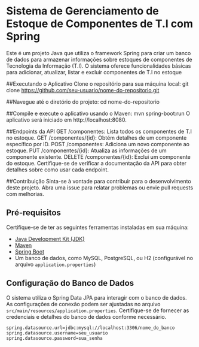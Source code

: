 # Sistema de Gerenciamento de Estoque de Componentes de T.I com Spring

Este é um projeto Java que utiliza o framework Spring para criar um banco de dados para armazenar informações sobre estoques de componentes de Tecnologia da Informação (T.I). O sistema oferece funcionalidades básicas para adicionar, atualizar, listar e excluir componentes de T.I no estoque

##Executando o Aplicativo
Clone o repositório para sua máquina local:
git clone https://github.com/seu-usuario/nome-do-repositorio.git

##Navegue até o diretório do projeto:
cd nome-do-repositorio

##Compile e execute o aplicativo usando o Maven:
mvn spring-boot:run
O aplicativo será iniciado em http://localhost:8080.

##Endpoints da API
GET /componentes: Lista todos os componentes de T.I no estoque.
GET /componentes/{id}: Obtém detalhes de um componente específico por ID.
POST /componentes: Adiciona um novo componente ao estoque.
PUT /componentes/{id}: Atualiza as informações de um componente existente.
DELETE /componentes/{id}: Exclui um componente do estoque.
Certifique-se de verificar a documentação da API para obter detalhes sobre como usar cada endpoint.

##Contribuição
Sinta-se à vontade para contribuir para o desenvolvimento deste projeto. Abra uma issue para relatar problemas ou envie pull requests com melhorias.

## Pré-requisitos

Certifique-se de ter as seguintes ferramentas instaladas em sua máquina:

- [Java Development Kit (JDK)](https://www.oracle.com/java/technologies/javase-downloads.html)
- [Maven](https://maven.apache.org/download.cgi)
- [Spring Boot](https://spring.io/projects/spring-boot)
- Um banco de dados, como MySQL, PostgreSQL, ou H2 (configurável no arquivo `application.properties`)

## Configuração do Banco de Dados

O sistema utiliza o Spring Data JPA para interagir com o banco de dados. As configurações de conexão podem ser ajustadas no arquivo `src/main/resources/application.properties`. Certifique-se de fornecer as credenciais e detalhes do banco de dados conforme necessário.

```properties
spring.datasource.url=jdbc:mysql://localhost:3306/nome_do_banco
spring.datasource.username=seu_usuario
spring.datasource.password=sua_senha
